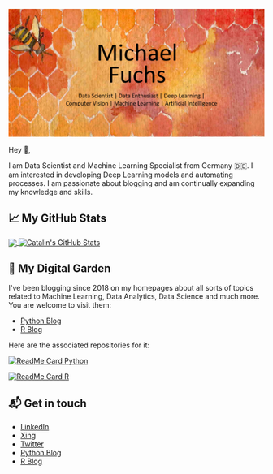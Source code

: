 

<p align="center">
  <img src="https://github.com/MFuchs1989/MFuchs1989/blob/main/images/main_michael_fuchs.png?raw=true" alt="main_michael_fuchs"/>
</p>



Hey 👋, 

I am Data Scientist and Machine Learning Specialist from Germany 🇩🇪.
I am interested in developing Deep Learning models and automating processes. 
I am passionate about blogging and am continually expanding my knowledge and skills. 



## &#x1f4c8; My GitHub Stats


<a href="https://github.com/MFuchs1989/MFuchs1989">
  <img align="center" src="https://github-readme-stats.vercel.app/api/top-langs/?username=MFuchs1989&hide=java,html&title_color=ffffff&text_color=c9cacc&icon_color=2bbc8a&bg_color=1d1f21" />
</a>

<a href="https://github.com/MFuchs1989/MFuchs1989">
  <img align="center" src="https://github-readme-stats.vercel.app/api?username=MFuchs1989&show_icons=true&line_height=27&count_private=true&title_color=ffffff&text_color=c9cacc&icon_color=2bbc8a&bg_color=1d1f21" alt="Catalin's GitHub Stats" />
</a>



## 🌳 My Digital Garden

I've been blogging since 2018 on my homepages about all sorts of topics related to Machine Learning, Data Analytics, Data Science and much more.
You are welcome to visit them:

+ [Python Blog](https://michael-fuchs-python.netlify.app/)
+ [R Blog](https://michael-fuchs.netlify.app/)

Here are the associated repositories for it:

[![ReadMe Card Python](https://github-readme-stats.vercel.app/api/pin/?username=MFuchs1989&repo=Bdown-Python)](https://github.com/MFuchs1989/Bdown-Python)

[![ReadMe Card R](https://github-readme-stats.vercel.app/api/pin/?username=MFuchs1989&repo=Bdown)](https://github.com/MFuchs1989/Bdown)




## 📬 Get in touch

- [LinkedIn](https://www.linkedin.com/in/fuchs-michael-andi/)
- [Xing](https://www.xing.com/profile/Michael_Fuchs426/cv)
- [Twitter](https://twitter.com/Stat_Michael)
- [Python Blog](https://michael-fuchs-python.netlify.app/)
- [R Blog](https://michael-fuchs.netlify.app/)






